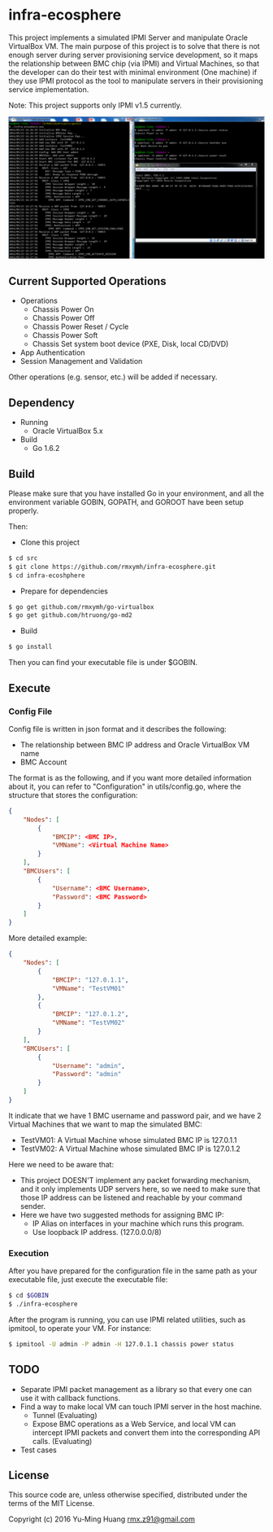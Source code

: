 # infra-ecosphere
This project implements a simulated IPMI Server and manipulate Oracle VirtualBox VM. The main purpose of this project is to solve that there is not enough server during server provisioning service development, so it maps the relationship between BMC chip (via IPMI) and Virtual Machines, so that the developer can do their test with minimal environment (One machine) if they use IPMI protocol as the tool to manipulate servers in their provisioning service implementation.
 
Note: This project supports only IPMI v1.5 currently.

![image](https://raw.githubusercontent.com/rmxymh/sandbox/master/documents/infra-ecosphere/screenshot.png)


## Current Supported Operations

* Operations
    * Chassis Power On
    * Chassis Power Off
    * Chassis Power Reset / Cycle
    * Chassis Power Soft
    * Chassis Set system boot device (PXE, Disk, local CD/DVD)
* App Authentication
* Session Management and Validation

Other operations (e.g. sensor, etc.) will be added if necessary.

## Dependency
* Running
    * Oracle VirtualBox 5.x
* Build
    * Go 1.6.2
    
## Build
Please make sure that you have installed Go in your environment, and all the environment variable GOBIN, GOPATH, and GOROOT have been setup properly.

Then:

* Clone this project
```sh
$ cd src
$ git clone https://github.com/rmxymh/infra-ecosphere.git
$ cd infra-ecoshphere
```

* Prepare for dependencies
```sh
$ go get github.com/rmxymh/go-virtualbox
$ go get github.com/htruong/go-md2
```

* Build
```sh
$ go install
```

Then you can find your executable file is under $GOBIN.

## Execute
### Config File
Config file is written in json format and it describes the following:

* The relationship between BMC IP address and Oracle VirtualBox VM name
* BMC Account

The format is as the following, and if you want more detailed information about it, you can refer to "Configuration" in utils/config.go, where the structure that stores the configuration:

```json
{
	"Nodes": [
		{
			"BMCIP": <BMC IP>,
			"VMName": <Virtual Machine Name>
		}
	],
	"BMCUsers": [
		{
			"Username": <BMC Username>,
			"Password": <BMC Password>
		}
	]
}
```

More detailed example:

```json
{
	"Nodes": [
		{
			"BMCIP": "127.0.1.1",
			"VMName": "TestVM01"
		},
		{
			"BMCIP": "127.0.1.2",
			"VMName": "TestVM02"
		}
	],
	"BMCUsers": [
		{
			"Username": "admin",
			"Password": "admin"
		}
	]
}
```

It indicate that we have 1 BMC username and password pair, and we have 2 Virtual Machines that we want to map the simulated BMC:

* TestVM01: A Virtual Machine whose simulated BMC IP is 127.0.1.1
* TestVM02: A Virtual Machine whose simulated BMC IP is 127.0.1.2

Here we need to be aware that:

* This project DOESN'T implement any packet forwarding mechanism, and it only implements UDP servers here, so we need to make sure that those IP address can be listened and reachable by your command sender.
* Here we have two suggested methods for assigning BMC IP:
    * IP Alias on interfaces in your machine which runs this program.
    * Use loopback IP address. (127.0.0.0/8)

### Execution

After you have prepared for the configuration file in the same path as your executable file, just execute the executable file:

```sh
$ cd $GOBIN
$ ./infra-ecosphere
```

After the program is running, you can use IPMI related utilities, such as ipmitool, to operate your VM. For instance:

```sh
$ ipmitool -U admin -P admin -H 127.0.1.1 chassis power status
```

## TODO

* Separate IPMI packet management as a library so that every one can use it with callback functions.
* Find a way to make local VM can touch IPMI server in the host machine.
    * Tunnel (Evaluating)
    * Expose BMC operations as a Web Service, and local VM can intercept IPMI packets and convert them into the corresponding API calls. (Evaluating)
* Test cases

## License

This source code are, unless otherwise specified, distributed under the terms of the MIT License.

Copyright (c) 2016 Yu-Ming Huang <rmx.z91@gmail.com>
